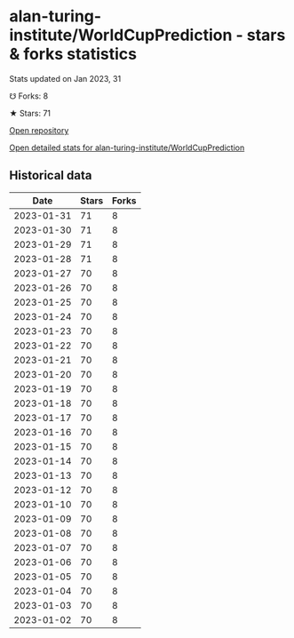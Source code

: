 # alan-turing-institute/WorldCupPrediction - stars & forks statistics

Stats updated on Jan 2023, 31

☋ Forks: 8

★ Stars: 71

[Open repository](https://github.com/alan-turing-institute/WorldCupPrediction)

[Open detailed stats for alan-turing-institute/WorldCupPrediction](https://reviewgithub.com/rep/alan-turing-institute/WorldCupPrediction)

## Historical data
| Date | Stars | Forks |
|------|-------|-------|
| 2023-01-31 | 71 | 8 | 
| 2023-01-30 | 71 | 8 | 
| 2023-01-29 | 71 | 8 | 
| 2023-01-28 | 71 | 8 | 
| 2023-01-27 | 70 | 8 | 
| 2023-01-26 | 70 | 8 | 
| 2023-01-25 | 70 | 8 | 
| 2023-01-24 | 70 | 8 | 
| 2023-01-23 | 70 | 8 | 
| 2023-01-22 | 70 | 8 | 
| 2023-01-21 | 70 | 8 | 
| 2023-01-20 | 70 | 8 | 
| 2023-01-19 | 70 | 8 | 
| 2023-01-18 | 70 | 8 | 
| 2023-01-17 | 70 | 8 | 
| 2023-01-16 | 70 | 8 | 
| 2023-01-15 | 70 | 8 | 
| 2023-01-14 | 70 | 8 | 
| 2023-01-13 | 70 | 8 | 
| 2023-01-12 | 70 | 8 | 
| 2023-01-10 | 70 | 8 | 
| 2023-01-09 | 70 | 8 | 
| 2023-01-08 | 70 | 8 | 
| 2023-01-07 | 70 | 8 | 
| 2023-01-06 | 70 | 8 | 
| 2023-01-05 | 70 | 8 | 
| 2023-01-04 | 70 | 8 | 
| 2023-01-03 | 70 | 8 | 
| 2023-01-02 | 70 | 8 | 

